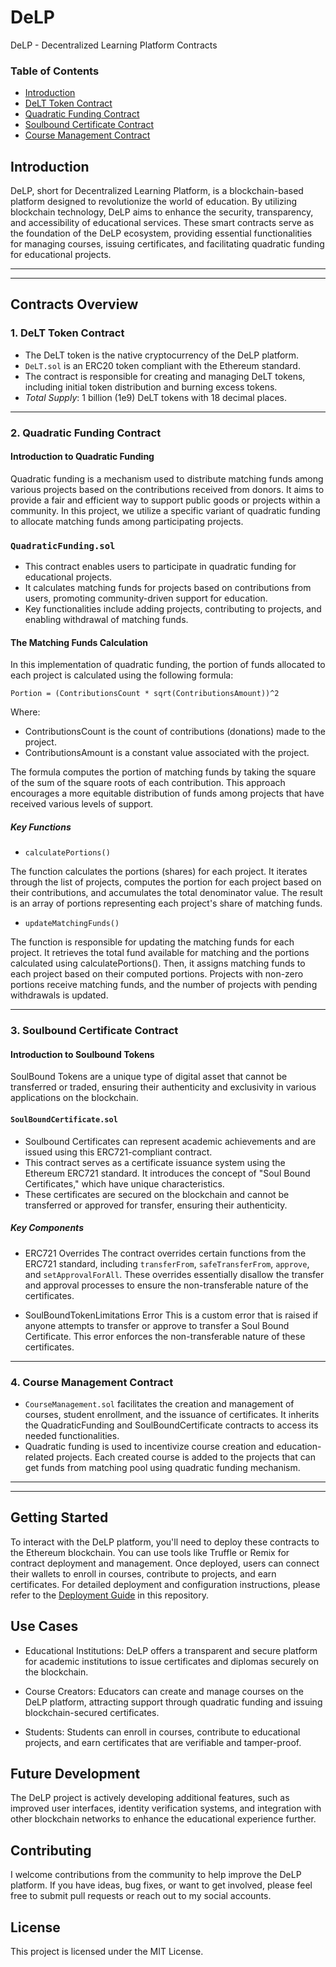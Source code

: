 # DeLP
DeLP - Decentralized Learning Platform Contracts

### Table of Contents
- [Introduction](#Introduction)
- [DeLT Token Contract](#DeLT-Token-Contract)
- [Quadratic Funding Contract](#Quadratic-Funding-Contract)
- [Soulbound Certificate Contract](#Soulbound-Certificate-Contract)
- [Course Management Contract](#Course-Management-Contract)


## Introduction
DeLP, short for Decentralized Learning Platform, is a blockchain-based platform designed to revolutionize the world of education. By utilizing blockchain technology, DeLP aims to enhance the security, transparency, and accessibility of educational services. These smart contracts serve as the foundation of the DeLP ecosystem, providing essential functionalities for managing courses, issuing certificates, and facilitating quadratic funding for educational projects.

***
***
## Contracts Overview

### 1. DeLT Token Contract

- The DeLT token is the native cryptocurrency of the DeLP platform.
- `DeLT.sol` is an ERC20 token compliant with the Ethereum standard.
- The contract is responsible for creating and managing DeLT tokens, including initial token distribution and burning excess tokens.
- *Total Supply*: 1 billion (1e9) DeLT tokens with 18 decimal places.

***
### 2. Quadratic Funding Contract

#### Introduction to Quadratic Funding

Quadratic funding is a mechanism used to distribute matching funds among various projects based on the contributions received from donors. It aims to provide a fair and efficient way to support public goods or projects within a community. In this project, we utilize a specific variant of quadratic funding to allocate matching funds among participating projects.

### `QuadraticFunding.sol`

- This contract enables users to participate in quadratic funding for educational projects.
- It calculates matching funds for projects based on contributions from users, promoting community-driven support for education.
- Key functionalities include adding projects, contributing to projects, and enabling withdrawal of matching funds.

#### The Matching Funds Calculation
In this implementation of quadratic funding, the portion of funds allocated to each project is calculated using the following formula:

`Portion = (ContributionsCount * sqrt(ContributionsAmount))^2`

Where:

- ContributionsCount is the count of contributions (donations) made to the project.
- ContributionsAmount is a constant value associated with the project.

The formula computes the portion of matching funds by taking the square of the sum of the square roots of each contribution. This approach encourages a more equitable distribution of funds among projects that have received various levels of support.

##### Key Functions

- `calculatePortions()`

The function calculates the portions (shares) for each project. It iterates through the list of projects, computes the portion for each project based on their contributions, and accumulates the total denominator value. The result is an array of portions representing each project's share of matching funds.

- `updateMatchingFunds()`

The function is responsible for updating the matching funds for each project. It retrieves the total fund available for matching and the portions calculated using calculatePortions(). Then, it assigns matching funds to each project based on their computed portions. Projects with non-zero portions receive matching funds, and the number of projects with pending withdrawals is updated.

***
### 3. Soulbound Certificate Contract

#### Introduction to Soulbound Tokens

SoulBound Tokens are a unique type of digital asset that cannot be transferred or traded, ensuring their authenticity and exclusivity in various applications on the blockchain.

#### `SoulBoundCertificate.sol`

- Soulbound Certificates can represent academic achievements and are issued using this ERC721-compliant contract.
- This contract serves as a certificate issuance system using the Ethereum ERC721 standard. It introduces the concept of "Soul Bound Certificates," which have unique characteristics.
- These certificates are secured on the blockchain and cannot be transferred or approved for transfer, ensuring their authenticity.

##### Key Components

- ERC721 Overrides 
The contract overrides certain functions from the ERC721 standard, including `transferFrom`, `safeTransferFrom`, `approve`, and `setApprovalForAll`. These overrides essentially disallow the transfer and approval processes to ensure the non-transferable nature of the certificates.

- SoulBoundTokenLimitations Error
This is a custom error that is raised if anyone attempts to transfer or approve to transfer a Soul Bound Certificate. This error enforces the non-transferable nature of these certificates.

***
### 4. Course Management Contract

- `CourseManagement.sol` facilitates the creation and management of courses, student enrollment, and the issuance of certificates. It inherits the QuadraticFunding and SoulBoundCertificate contracts to access its needed functionalities.
- Quadratic funding is used to incentivize course creation and education-related projects. Each created course is added to the projects that can get funds from matching pool using quadratic funding mechanism.

***
***
## Getting Started

To interact with the DeLP platform, you'll need to deploy these contracts to the Ethereum blockchain. You can use tools like Truffle or Remix for contract deployment and management. Once deployed, users can connect their wallets to enroll in courses, contribute to projects, and earn certificates.
For detailed deployment and configuration instructions, please refer to the [Deployment Guide](deployment_guide.me) in this repository.

## Use Cases

- Educational Institutions: DeLP offers a transparent and secure platform for academic institutions to issue certificates and diplomas securely on the blockchain.

- Course Creators: Educators can create and manage courses on the DeLP platform, attracting support through quadratic funding and issuing blockchain-secured certificates.

- Students: Students can enroll in courses, contribute to educational projects, and earn certificates that are verifiable and tamper-proof.

## Future Development

The DeLP project is actively developing additional features, such as improved user interfaces, identity verification systems, and integration with other blockchain networks to enhance the educational experience further.

## Contributing

I welcome contributions from the community to help improve the DeLP platform. If you have ideas, bug fixes, or want to get involved, please feel free to submit pull requests or reach out to my social accounts.


## License

This project is licensed under the MIT License.

